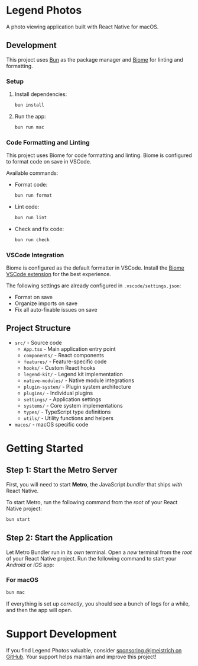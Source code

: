 # Legend Photos

A photo viewing application built with React Native for macOS.

## Development

This project uses [Bun](https://bun.sh) as the package manager and [Biome](https://biomejs.dev) for linting and formatting.

### Setup

1. Install dependencies:
   ```bash
   bun install
   ```

2. Run the app:
   ```bash
   bun run mac
   ```

### Code Formatting and Linting

This project uses Biome for code formatting and linting. Biome is configured to format code on save in VSCode.

Available commands:

- Format code:
  ```bash
  bun run format
  ```

- Lint code:
  ```bash
  bun run lint
  ```

- Check and fix code:
  ```bash
  bun run check
  ```

### VSCode Integration

Biome is configured as the default formatter in VSCode. Install the [Biome VSCode extension](https://marketplace.visualstudio.com/items?itemName=biomejs.biome) for the best experience.

The following settings are already configured in `.vscode/settings.json`:

- Format on save
- Organize imports on save
- Fix all auto-fixable issues on save

## Project Structure

- `src/` - Source code
  - `App.tsx` - Main application entry point
  - `components/` - React components
  - `features/` - Feature-specific code
  - `hooks/` - Custom React hooks
  - `legend-kit/` - Legend kit implementation
  - `native-modules/` - Native module integrations
  - `plugin-system/` - Plugin system architecture
  - `plugins/` - Individual plugins
  - `settings/` - Application settings
  - `systems/` - Core system implementations
  - `types/` - TypeScript type definitions
  - `utils/` - Utility functions and helpers
- `macos/` - macOS specific code

# Getting Started

## Step 1: Start the Metro Server

First, you will need to start **Metro**, the JavaScript _bundler_ that ships _with_ React Native.

To start Metro, run the following command from the _root_ of your React Native project:

```bash
bun start
```

## Step 2: Start the Application

Let Metro Bundler run in its _own_ terminal. Open a _new_ terminal from the _root_ of your React Native project. Run the following command to start your _Android_ or
_iOS_ app:

### For macOS

```bash
bun mac
```

If everything is set up _correctly_, you should see a bunch of logs for a while, and then the app will open.

# Support Development

If you find Legend Photos valuable, consider [sponsoring @jmeistrich on GitHub](https://github.com/sponsors/jmeistrich). Your support helps maintain and improve this project!
